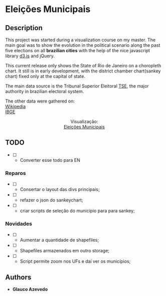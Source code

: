 # Eleições Municipais

## Description

This project was started during a visualization course on my master.
The main goal was to show the evolution in the political scenario along the past
five elections on all **brazilian cities** with the help of the nice javascript library [d3.js](https://d3js.org/) and jQuery.

This current release only shows the State of Rio de Janeiro on a choropleth chart.
It still is in early development, with the district chamber chart(sankey chart) fixed only at the capital of state.

The main data source is the Tribunal Superior Eleitoral [TSE](http://www.tse.jus.br/eleicoes/estatisticas/repositorio-de-dados-eleitorais), the major authority in brazilian electoral system.

The other data were gathered on:<br />
[Wikipedia](https://pt.wikipedia.org/wiki/Lista_de_partidos_pol%C3%ADticos_no_Brasil)<br />
[IBGE](http://www.ibge.gov.br/home/)

<p align="center">
  Visualização:<br/>
  <a href="http://azbr.github.io" > Eleições Municipais</a>
</p>

## TODO 

- [ ] - Converter esse todo para EN

### Reparos
- [ ] - Consertar o layout das divs principais;
- [ ] - refazer o json do sankeychart;
- [ ] - criar scripts de seleção do município para para sankey;

### Novidades

- [ ] - Aumentar a quantidade de shapefiles;
- [ ] - Shapefiles armazenados em outro storage;
- [ ] - Script permite zoom nos UFs e daí ver os municípios;
 
## Authors
- **Glauco Azevedo**
